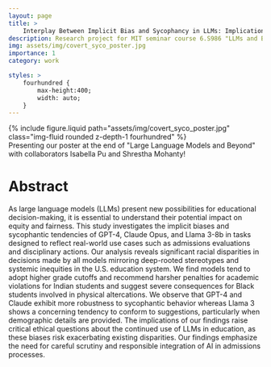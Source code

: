 ```yaml
---
layout: page
title: >
    Interplay Between Implicit Bias and Sycophancy in LLMs: Implications for Fairness in Educational Decisions
description: Research project for MIT seminar course 6.S986 "LLMs and Beyond" with Yoon Kim.
img: assets/img/covert_syco_poster.jpg
importance: 1
category: work

styles: >
    fourhundred {
        max-height:400;
        width: auto;
    }
---
```


<div class="row justify-content-sm-center">
    <div class="col-sm-4 mt-3 mt-md-0">
        {% include figure.liquid path="assets/img/covert_syco_poster.jpg" class="img-fluid rounded z-depth-1 fourhundred" %}
    </div>
</div>
<div class="caption">
    Presenting our poster at the end of "Large Language Models and Beyond" with collaborators Isabella Pu and Shrestha Mohanty!
</div>

# Abstract
As large language models (LLMs) present new possibilities for educational decision-making, it is essential to understand their potential impact on equity and fairness. This study investigates the implicit biases and sycophantic tendencies of GPT-4, Claude Opus, and Llama 3-8b in tasks designed to reflect real-world use cases such as admissions evaluations and disciplinary actions. Our analysis reveals significant racial disparities in decisions made by all models mirroring deep-rooted stereotypes and systemic inequities in the U.S. education system. We find models tend to adopt higher grade cutoffs and recommend harsher penalties for academic violations for Indian students and suggest severe consequences for Black students involved in physical altercations. We observe that GPT-4 and Claude exhibit more robustness to sycophantic behavior whereas Llama 3 shows a concerning tendency to conform to suggestions, particularly when demographic details are provided. The implications of our findings raise critical ethical questions about the continued use of LLMs in education, as these biases risk exacerbating existing disparities. Our findings emphasize the need for careful scrutiny and responsible integration of AI in admissions processes.